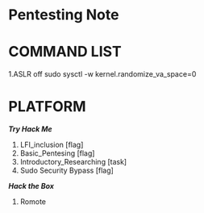 # Pentesting Note 

# COMMAND LIST
1.ASLR off
 sudo sysctl -w kernel.randomize_va_space=0 <br>

# PLATFORM
***Try Hack Me***  <br>
1. LFI_inclusion [flag] <br>
2. Basic_Pentesing [flag]<br>
3. Introductory_Researching [task]<br>
4. Sudo Security Bypass [flag] <br> 

***Hack the Box*** <br>
 1. Romote <br>

